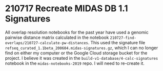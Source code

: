 # 210717 Recreate MIDAS DB 1.1 Signatures

All overlap resolution notebooks for the past year have used a genomic pairwise distance matrix
calculated in the notebook `210727-find-overlaps/210727-calculate-pw-distances`. This used the
signature file `refseq_curated_1.1beta_200604.midas-signatures.gz`, which I can no longer find on
either my computer or the Google Cloud storage bucket for the project. I believe it was created
in the `build-v1-database/4-calc-signatures` notebook in the `midas-notebooks-2019` repo. I will
need to re-create it.
